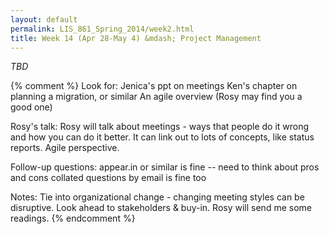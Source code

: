 ```yaml
---
layout: default
permalink: LIS_861_Spring_2014/week2.html
title: Week 14 (Apr 28-May 4) &mdash; Project Management
---
```

<em>TBD</em>
<!--
#####Key questions
#####To read/watch
######Required
######Optional
#####Assignment
-->

{% comment %}
Look for:
Jenica's ppt on meetings
Ken's chapter on planning a migration, or similar
An agile overview (Rosy may find you a good one)

Rosy's talk:
Rosy will talk about meetings - ways that people do it wrong and how you can
do it better. It can link out to lots of concepts, like status reports. Agile
perspective.

Follow-up questions:
appear.in or similar is fine -- need to think about pros and cons
collated questions by email is fine too

Notes:
Tie into organizational change - changing meeting styles can be disruptive.
Look ahead to stakeholders & buy-in.
Rosy will send me some readings.
{% endcomment %}